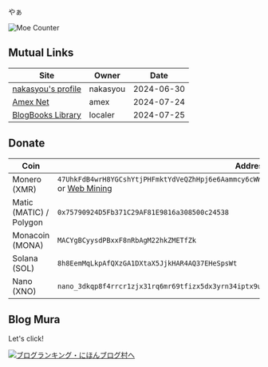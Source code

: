 ---
---

やぁ

![Moe Counter](https://moe-counter.glitch.me/get/@akku1139.github.io?theme=rule34)

## Mutual Links

| Site | Owner | Date |
| ---- | ----- | ---- |
| [nakasyou's profile](https://nakasyou.github.io/) | nakasyou | 2024-06-30 |
| [Amex Net](https://www.ame-x.net/) | amex | 2024-07-24 |
| [BlogBooks Library](https://blogbooks.net) | localer | 2024-07-25 |

## Donate

| Coin | Address |
| --- | --- |
| Monero (XMR) | `47UhkFdB4wrH8YGCshYtjPHFmktYdVeQZhHpj6e6Aammcy6cWWALZWJAybA4xFgk94UXsKGKaZtGSB8QwoHrG7ao7wJ62Xs` <br> or [Web Mining](https://mining-site.pages.dev/) |
| Matic (MATIC) / Polygon | `0x75790924D5Fb371C29AF81E9816a308500c24538` |
| Monacoin (MONA) | `MACYgBCyysdPBxxF8nRbAgM22hkZMETfZk` |
| Solana (SOL) | `8h8EemMqLkpAfQXzGA1DXtaX5JjkHAR4AQ37EHeSpsWt` |
| Nano (XNO) | `nano_3dkqp8f4rrcr1zjx31rq6mr69tfizx5dx3yrn34iptx9u1qiymi4uxb7goxn` |

## Blog Mura

Let's click!

[![ブログランキング・にほんブログ村へ](https://b.blogmura.com/banner-blogmura-landscape.svg)](https://blogmura.com/ranking/in?p_cid=11191815)
